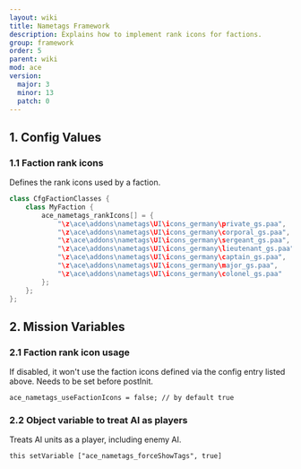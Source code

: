```yaml
---
layout: wiki
title: Nametags Framework
description: Explains how to implement rank icons for factions.
group: framework
order: 5
parent: wiki
mod: ace
version:
  major: 3
  minor: 13
  patch: 0
---
```


## 1. Config Values

### 1.1 Faction rank icons

Defines the rank icons used by a faction.

```cpp
class CfgFactionClasses {
    class MyFaction {
        ace_nametags_rankIcons[] = {
            "\z\ace\addons\nametags\UI\icons_germany\private_gs.paa",       // path to private rank icon
            "\z\ace\addons\nametags\UI\icons_germany\corporal_gs.paa",      // path to corporal rank icon
            "\z\ace\addons\nametags\UI\icons_germany\sergeant_gs.paa",      // path to sergeant rank icon
            "\z\ace\addons\nametags\UI\icons_germany\lieutenant_gs.paa",    // path to lieutenant rank icon
            "\z\ace\addons\nametags\UI\icons_germany\captain_gs.paa",       // path to captain rank icon
            "\z\ace\addons\nametags\UI\icons_germany\major_gs.paa",         // path to major rank icon
            "\z\ace\addons\nametags\UI\icons_germany\colonel_gs.paa"        // path to colonel rank icon
        };
    };
};
```

## 2. Mission Variables

### 2.1 Faction rank icon usage

If disabled, it won't use the faction icons defined via the config entry listed above.
Needs to be set before postInit.
```sqf
ace_nametags_useFactionIcons = false; // by default true
```

### 2.2 Object variable to treat AI as players

Treats AI units as a player, including enemy AI.
```sqf
this setVariable ["ace_nametags_forceShowTags", true]
```
